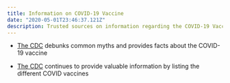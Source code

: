 ```yaml
---
title: Information on COVID-19 Vaccine
date: "2020-05-01T23:46:37.121Z"
description: Trusted sources on information regarding the COVID-19 Vaccine to debunk myths and provide facts
---
```


* [The CDC](https://www.cdc.gov/coronavirus/2019-ncov/vaccines/facts.html) debunks common myths and provides facts about the COVID-19 vaccine

* [The CDC](https://www.cdc.gov/coronavirus/2019-ncov/vaccines/different-vaccines.html) continues to provide valuable information by listing the different COVID vaccines


